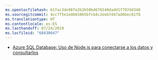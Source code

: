 ```yaml
---
ms.openlocfilehash: 61fac3de98fe2b2b50b4676540dadd1f787dd348
ms.sourcegitcommit: 4cc7f5e1e4601065bfcb4c2eeb7d47ad0bec61f8
ms.translationtype: HT
ms.contentlocale: es-ES
ms.lasthandoff: 07/24/2019
ms.locfileid: "68430647"
---
```

- [Azure SQL Database: Uso de Node.js para conectarse a los datos y consultarlos](/azure/sql-database/sql-database-connect-query-nodejs?toc=/azure/javascript/toc.json&bc=/azure/javascript/breadcrumb/toc.json)
